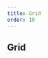 ```yaml
---
title: Grid
order: 10
---
```


## Grid

<code src="./grid/index.tsx" />

<API src="../../../components/grid/index.tsx"></API>
